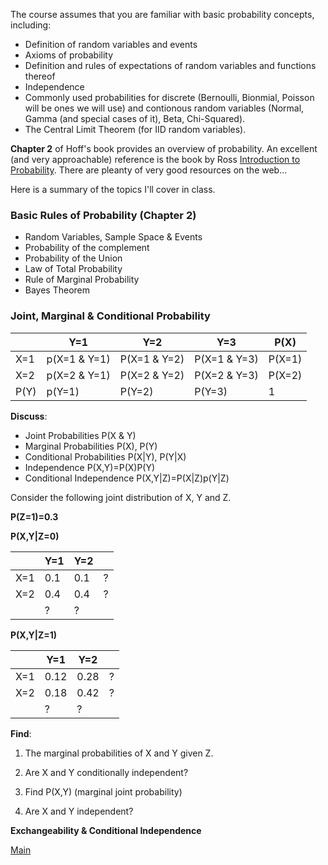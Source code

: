 The course assumes that you are familiar with basic probability concepts, including:

  - Definition of random variables and events
  - Axioms of probability
  - Definition and rules of expectations of random variables and functions thereof
  - Independence
  - Commonly used probabilities for discrete (Bernoulli, Bionmial, Poisson will be ones we will use) and contionous random variables (Normal, Gamma (and special cases of it), Beta, Chi-Squared).
  - The Central Limit Theorem (for IID random variables).

  

**Chapter 2** of Hoff's book provides an overview of probability. An excellent (and very approachable) reference is the book by Ross [Introduction to Probability](https://www.pearson.com/us/higher-education/program/Ross-First-Course-in-Probability-A-9th-Edition/PGM110742.html). There are pleanty of very good resources on the web...


Here is a summary of the topics I'll cover in class.


### Basic Rules of Probability (Chapter 2)

  - Random Variables, Sample Space & Events
  - Probability of the complement 
  - Probability of the Union
  - Law of Total Probability
  - Rule of Marginal Probability
  - Bayes Theorem
  
  
  ### Joint, Marginal & Conditional Probability
  
  
  
|     | Y=1| Y=2 |Y=3 | P(X) |
|-----|----|----|----|----|
| X=1 | p(X=1 & Y=1) | P(X=1 & Y=2) | P(X=1 & Y=3)| P(X=1) |
| X=2| p(X=2 & Y=1) | P(X=2 & Y=2) | P(X=2 & Y=3)| P(X=2) |
| P(Y) | p(Y=1) | P(Y=2) | P(Y=3)| 1|


**Discuss**:
  - Joint Probabilities  P(X & Y)
  - Marginal Probabilities P(X), P(Y)
  - Conditional Probabilities P(X|Y), P(Y|X)
  - Independence P(X,Y)=P(X)P(Y)
  - Conditional Independence   P(X,Y|Z)=P(X|Z)p(Y|Z)
      
      
 Consider the following joint distribution of X, Y and Z.
 
 **P(Z=1)=0.3**
 
 
 
 **P(X,Y|Z=0)**
 
 |     | Y=1| Y=2 |  |
|-----|----|----|----|
| X=1 | 0.1 | 0.1 | ? |
| X=2| 0.4 | 0.4 | ? |
|  | ? | ? |
 
 
 **P(X,Y|Z=1)**
 
|     | Y=1| Y=2 |  |
|-----|----|----|----|
| X=1 | 0.12 | 0.28 | ? |
| X=2| 0.18 | 0.42 | ? |
|  | ? | ? | 

**Find**: 

  1. The marginal probabilities of X and Y given Z.
  
  2. Are X and Y conditionally independent?
  
  3. Find P(X,Y) (marginal joint probability)

  4. Are X and Y independent?
  
  
  **Exchangeability & Conditional Independence**
 
[Main](https://github.com/gdlc/STT465/blob/master/README.md)  

